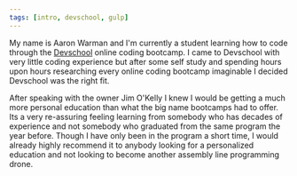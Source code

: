 ```yaml
---
tags: [intro, devschool, gulp]
---
```


My name is Aaron Warman and I'm currently a student learning how to code through the [Devschool](http://www.devschoolrocks.io) online coding bootcamp. I came to Devschool with very little coding experience but after some self study and spending hours upon hours researching every online coding bootcamp imaginable I decided Devschool was the right fit.

<!--more-->

After speaking with the owner Jim O'Kelly I knew I would be getting a much more personal education than what the big name bootcamps had to offer. Its a very re-assuring feeling learning from somebody who has decades of experience and not somebody who graduated from the same program the year before. Though I have only been in the program a short time, I would already highly recommend it to anybody looking for a personalized education and not looking to become another assembly line programming drone.
